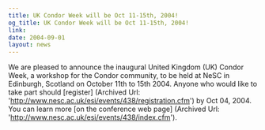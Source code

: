 ```yaml
---
title: UK Condor Week will be Oct 11-15th, 2004!
og_title: UK Condor Week will be Oct 11-15th, 2004!
link: 
date: 2004-09-01
layout: news
---
```


We are pleased to announce the inaugural United Kingdom (UK) Condor Week, a workshop for the Condor community, to be held at NeSC in Edinburgh, Scotland on October 11th to 15th 2004.  Anyone who would like to take part should [register] (Archived Url: 'http://www.nesc.ac.uk/esi/events/438/registration.cfm') by Oct 04, 2004.  You can learn more [on the conference web page] (Archived Url: 'http://www.nesc.ac.uk/esi/events/438/index.cfm').
